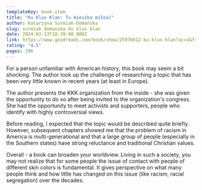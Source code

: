 ```yaml
---
templateKey: book-item
title: "Ku Klux Klan: Tu mieszka miłość"
author: Katarzyna Surmiak-Domańska
slug: surmiak domanska ku klux klan
date: 2024-02-13T18:39:00.000Z
link: https://www.goodreads.com/book/show/25976012-ku-klux-klan?ac=1&from_search=true&qid=FbNoeygMuZ&rank=3
rating: "4.5"
pages: 296
---
```

For a person unfamiliar with American history, this book may seem a bit shocking. The author took up the challenge of researching a topic that has been very little known in recent years (at least in Europe).

The author presents the KKK organization from the inside - she was given the opportunity to do so after being invited to the organization's congress. She had the opportunity to meet activists and supporters, people who identify with highly controversial views.

Before reading, I expected that the topic would be described quite briefly. However, subsequent chapters showed me that the problem of racism in America is multi-generational and that a large group of people (especially in the Southern states) have strong reluctance and traditional Christian values.

Overall - a book can broaden your worldview. Living in such a society, you may not realize that for some people the issue of contact with people of different skin colors is fundamental. It gives perspective on what many people think and how little has changed on this issue (like racism, racial segregation) over the decades.
